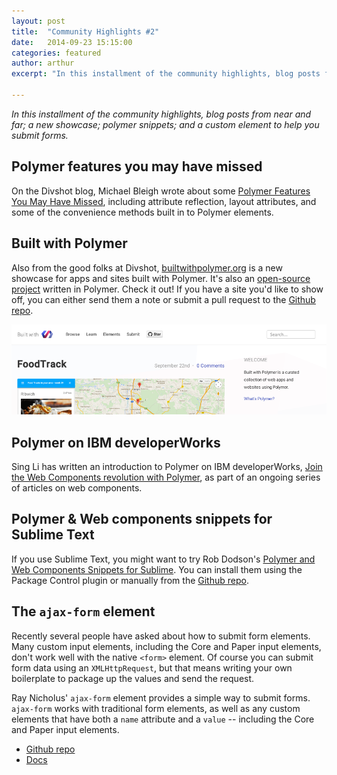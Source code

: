 ```yaml
---
layout: post
title:  "Community Highlights #2"
date:   2014-09-23 15:15:00
categories: featured
author: arthur
excerpt: "In this installment of the community highlights, blog posts from near and far; a new showcase; polymer snippets; and a custom element to help you submit forms."

---
```


_In this installment of the community highlights, blog posts from near and far; a new showcase; polymer snippets; and a custom
element to help you submit forms._

## Polymer features you may have missed

On the Divshot blog, Michael Bleigh wrote about some [Polymer Features You May Have Missed](https://divshot.com/blog/web-components/polymer-features-you-may-have-missed/), including attribute reflection, layout attributes, and some of the convenience methods built in to Polymer elements.


## Built with Polymer

Also from the good folks at Divshot, [builtwithpolymer.org](http://builtwithpolymer.org/) is a new showcase for apps
and sites built with Polymer. It's also an [open-source project](https://github.com/divshot/built-with-polymer) written in Polymer.
Check it out! If you have a site you'd like to show off, you can either send them a note
or submit a pull request to the [Github repo](https://github.com/divshot/built-with-polymer).

![Built with Polymer site](/images/featured/builtwithpolymer.png)

## Polymer on IBM developerWorks

Sing Li has written an introduction to Polymer on IBM developerWorks,
[Join the Web Components revolution with Polymer](http://www.ibm.com/developerworks/library/wa-polymer/),
as part of an ongoing series of articles on web components.



## Polymer & Web components snippets for Sublime Text

If you use Sublime Text, you might want to try Rob Dodson's
[Polymer and Web Components Snippets for Sublime](https://github.com/robdodson/PolymerSnippets). You
can install them using the Package Control plugin or manually from the
[Github repo](https://github.com/robdodson/PolymerSnippets).


## The `ajax-form` element

Recently several people have asked about how to submit form elements. Many custom input
elements, including the Core and Paper input elements, don't work well with the native
`<form>` element. Of course you can submit form data using an `XMLHttpRequest`, but
that means writing your own boilerplate to package up the values and send the request.

Ray Nicholus' `ajax-form` element provides a simple way to submit forms. `ajax-form` works
with traditional form elements, as well as any custom elements that have both a `name`
attribute and a `value` -- including the Core and Paper input elements.

-   [Github repo](https://github.com/rnicholus/ajax-form)
-   [Docs](http://ajax-form.raynicholus.com)
